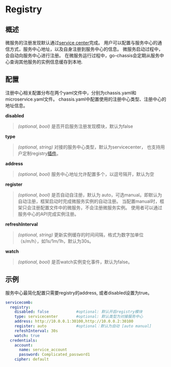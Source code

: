 # Registry
## 概述

微服务的注册发现默认通过[service center](https://github.com/apache/servicecomb-service-center)完成。
用户可以配置与服务中心的通信方式，服务中心地址，以及自身注册到服务中心的信息。
微服务启动过程中，会自动向服务中心进行注册。
在微服务运行过程中，go-chassis会定期从服务中心查询其他服务的实例信息缓存到本地.

## 配置

注册中心相关配置分布在两个yaml文件中，分别为chassis.yaml和microservice.yaml文件。
chassis.yaml中配置使用的注册中心类型、注册中心的地址信息。


**disabled**
> *(optional, bool)* 是否开启服务注册发现模块，默认为false

**type**
> *(optional, string)* 对接的服务中心类型，默认为servicecenter，
> 也支持用户定制registry[插件](https://github.com/go-chassis/go-chassis-extension/tree/master/registry)。


**address**
> *(optional, bool)* 服务中心地址允许配置多个，以逗号隔开，默认为空

**register**
> *(optional, bool)* 是否自动自注册，默认为 auto，可选manual。即默认为自动注册，框架启动时完成微服务实例的自动注册。
> 当配置manual时，框架只会注册配置文件中的微服务，不会注册微服务实例。
> 使用者可以通过服务中心的API完成实例注册。

**refreshInterval**
> *(optional, string)* 更新实例缓存的时间间隔，格式为数字加单位（s/m/h），如1s/1m/1h，默认为30s。

**watch**
> *(optional, bool)*  是否watch实例变化事件，默认为false。

## 示例

服务中心最简化配置只需要registry的address, 或者disabled设置为true。

```yaml
servicecomb:
  registry:
    disabled: false            #optional: 默认开启registry模块
    type: servicecenter        #optional: 默认类型为对接服务中心
    address: http://10.0.0.1:30100,http://10.0.0.2:30100 
    register: auto             #optional：默认为自动 [auto manual]
    refeshInterval: 30s       
    watch: true                         
  credentials:
    account:
      name: service_account  
      password: Complicated_password1
    cipher: default
```





